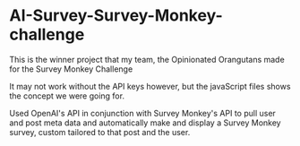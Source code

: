 # AI-Survey-Survey-Monkey-challenge
This is the winner project that my team, the Opinionated Orangutans made for the Survey Monkey Challenge

It may not work without the API keys however, but the javaScript files shows the concept we were going for.

Used OpenAI's API in conjunction with Survey Monkey's API to pull user and post meta data and automatically make and display a Survey Monkey survey, custom tailored to that post and the user.
